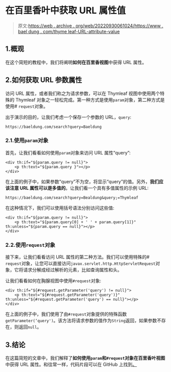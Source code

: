 # 在百里香叶中获取 URL 属性值

> 原文:[https://web . archive . org/web/20220930061024/https://www . bael dung . com/thyme leaf-URL-attribute-value](https://web.archive.org/web/20220930061024/https://www.baeldung.com/thymeleaf-url-attribute-value)

## 1.概观

在这个简短的教程中，我们将阐明**如何在百里香视图**中获得 URL 属性。

## 2.如何获取 URL 参数属性

访问 URL 属性，或者我们称之为请求参数，可以在 Thymleaf 视图中使用两个特殊的 Thymleaf 对象之一轻松完成。第一种方式是使用`param`对象，第二种方式是使用# `request`对象。

出于演示的目的，让我们考虑一个保存一个参数的 URL，`query`:

```
https://baeldung.com/search?query=Baeldung
```

### 2.1.使用`param`对象

首先，让我们看看如何使用`param`对象来访问 URL 属性“query”:

```
<div th:if="${param.query != null}">
    <p th:text="${param.query }"></p>
</div>
```

在上面的例子中，如果参数“query”不为空，将显示“query”的值。另外，**我们应该注意 URL 属性可以是多值的**。让我们看一个具有多值属性的示例 URL:

```
https://baeldung.com/search?query=Bealdung&query;=Thymleaf
```

在这种情况下，我们可以使用括号语法分别访问这些值:

```
<div th:if="${param.query != null}">
    <p th:text="${param.query[0] + ' ' + param.query[1]}" th:unless="${param.query == null}"></p>
</div>
```

### 2.2.使用`request`对象

接下来，让我们看看访问 URL 属性的第二种方法。我们可以使用特殊的# `request`对象，让您可以直接访问`javax.servlet.http.HttpServletRequest`对象，它将请求分解成经过解析的元素，比如查询属性和头。

让我们看看如何在胸腺视图中使用`#request`对象:

```
<div th:if="${#request.getParameter('query') != null}">
    <p th:text="${#request.getParameter('query')}" th:unless="${#request.getParameter('query') == null}"></p>
</div>
```

在上面的例子中，我们使用了由`#request`对象提供的特殊函数`getParameter(‘query')`。该方法将请求参数的值作为`String`返回，如果参数不存在，则返回`null`。

## 3.结论

在这篇简短的文章中，我们解释了**如何使用`param`和`#request`对象在百里香叶视图**中获得 URL 属性。和往常一样，代码片段可以在 GitHub 上找到[。](https://web.archive.org/web/20221129003557/https://github.com/eugenp/tutorials/tree/master/spring-web-modules/spring-thymeleaf-5)